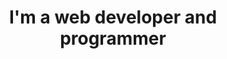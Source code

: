 ---
title: I'm a <span>web developer</span> and <span>programmer
sub_title: Discover our projects
---